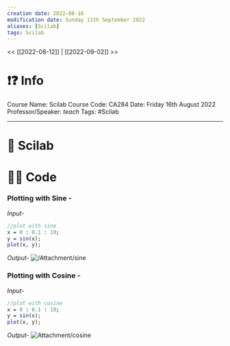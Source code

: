 ```yaml
---
creation date: 2022-08-16
modification date: Sunday 11th September 2022
aliases: [Scilab]
tags: Scilab
---
```


<< [[2022-08-12]] | [[2022-09-02]] >>

# ❗❓ Info
Course Name: Scilab
Course Code: CA284
Date: Friday 16th August 2022
Professor/Speaker: *teach*
Tags: #Scilab 

---
# 📑 Scilab

# 👨‍💻 Code

### Plotting with Sine -

*Input-*
```scilab
//plot with sine
x = 0 : 0.1 : 10;
y = sin(x);
plot(x, y);
```

*Output-*
![/Attachment/sine](sine.png)

### Plotting with Cosine -

*Input-*
```scilab
//plot with cosine
x = 0 : 0.1 : 10;
y = sin(x);
plot(x, y);
```

*Output-*
![Attachment/cosine](cosine.png)